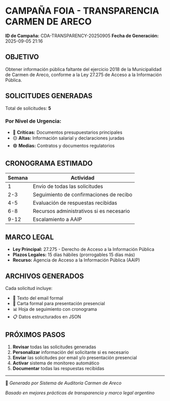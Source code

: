 
# CAMPAÑA FOIA - TRANSPARENCIA CARMEN DE ARECO

**ID de Campaña:** CDA-TRANSPARENCY-20250905
**Fecha de Generación:** 2025-09-05 21:16

## OBJETIVO

Obtener información pública faltante del ejercicio 2018 de la Municipalidad de Carmen de Areco, conforme a la Ley 27.275 de Acceso a la Información Pública.

## SOLICITUDES GENERADAS

Total de solicitudes: **5**

### Por Nivel de Urgencia:
- 🔴 **Críticas:** Documentos presupuestarios principales
- 🟡 **Altas:** Información salarial y declaraciones juradas  
- 🟢 **Medias:** Contratos y documentos regulatorios

## CRONOGRAMA ESTIMADO

| Semana | Actividad |
|--------|-----------|
| 1 | Envío de todas las solicitudes |
| 2-3 | Seguimiento de confirmaciones de recibo |
| 4-5 | Evaluación de respuestas recibidas |
| 6-8 | Recursos administrativos si es necesario |
| 9-12 | Escalamiento a AAIP |

## MARCO LEGAL

- **Ley Principal:** 27.275 - Derecho de Acceso a la Información Pública
- **Plazos Legales:** 15 días hábiles (prorrogables 15 días más)
- **Recurso:** Agencia de Acceso a la Información Pública (AAIP)

## ARCHIVOS GENERADOS

Cada solicitud incluye:
- 📧 Texto del email formal
- 📄 Carta formal para presentación presencial
- 📊 Hoja de seguimiento con cronograma
- 📋 Datos estructurados en JSON

## PRÓXIMOS PASOS

1. **Revisar** todas las solicitudes generadas
2. **Personalizar** información del solicitante si es necesario
3. **Enviar** las solicitudes por email y/o presentación presencial
4. **Activar** sistema de monitoreo automático
5. **Documentar** todas las respuestas recibidas

---

🤖 *Generado por Sistema de Auditoría Carmen de Areco*

*Basado en mejores prácticas de transparencia y marco legal argentino*
